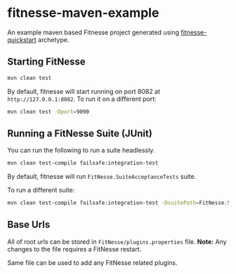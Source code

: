 # fitnesse-maven-example

An example maven based Fitnesse project generated using [fitnesse-quickstart](https://github.com/sitture/fitnesse-quickstart) archetype.

## Starting FitNesse

```bash
mvn clean test
```

By default, fitnesse will start running on port 8082 at `http://127.0.0.1:8082`. To run it on a different port:

```bash
mvn clean test -Dport=9090
```

## Running a FitNesse Suite (JUnit)

You can run the following to run a suite headlessly.

```bash
mvn clean test-compile failsafe:integration-test
```

By default, fitnesse will run `FitNesse.SuiteAcceptanceTests` suite.

To run a different suite:

```bash
mvn clean test-compile failsafe:integration-test -DsuitePath=FitNesse.SuiteAcceptanceTests
```
## Base Urls

All of root urls can be stored in `FitNesse/plugins.properties` file.
**Note:** Any changes to the file requires a FitNesse restart.

Same file can be used to add any FitNesse related plugins.
